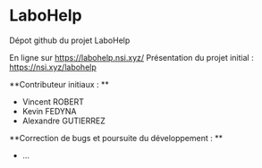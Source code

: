 # LaboHelp

Dépot github du projet LaboHelp

En ligne sur https://labohelp.nsi.xyz/
Présentation du projet initial : https://nsi.xyz/labohelp

**Contributeur initiaux : **
- Vincent ROBERT
-  Kevin FEDYNA
- Alexandre GUTIERREZ

**Correction de bugs et poursuite du développement : **
- ...
